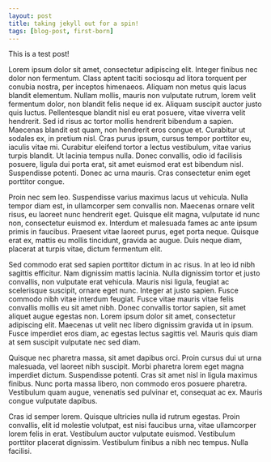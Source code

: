 ```yaml
---
layout: post
title: taking jekyll out for a spin!
tags: [blog-post, first-born]
---
```



This is a test post!

Lorem ipsum dolor sit amet, consectetur adipiscing elit. Integer finibus nec dolor non fermentum. Class aptent taciti sociosqu ad litora torquent per conubia nostra, per inceptos himenaeos. Aliquam non metus quis lacus blandit elementum. Nullam mollis, mauris non vulputate rutrum, lorem velit fermentum dolor, non blandit felis neque id ex. Aliquam suscipit auctor justo quis luctus. Pellentesque blandit nisl eu erat posuere, vitae viverra velit hendrerit. Sed id risus ac tortor mollis hendrerit bibendum a sapien. Maecenas blandit est quam, non hendrerit eros congue et. Curabitur ut sodales ex, in pretium nisl. Cras purus ipsum, cursus tempor porttitor eu, iaculis vitae mi. Curabitur eleifend tortor a lectus vestibulum, vitae varius turpis blandit. Ut lacinia tempus nulla. Donec convallis, odio id facilisis posuere, ligula dui porta erat, sit amet euismod erat est bibendum nisl. Suspendisse potenti. Donec ac urna mauris. Cras consectetur enim eget porttitor congue.

Proin nec sem leo. Suspendisse varius maximus lacus ut vehicula. Nulla tempor diam est, in ullamcorper sem convallis non. Maecenas ornare velit risus, eu laoreet nunc hendrerit eget. Quisque elit magna, vulputate id nunc non, consectetur euismod ex. Interdum et malesuada fames ac ante ipsum primis in faucibus. Praesent vitae laoreet purus, eget porta neque. Quisque erat ex, mattis eu mollis tincidunt, gravida ac augue. Duis neque diam, placerat at turpis vitae, dictum fermentum elit.

Sed commodo erat sed sapien porttitor dictum in ac risus. In at leo id nibh sagittis efficitur. Nam dignissim mattis lacinia. Nulla dignissim tortor et justo convallis, non vulputate erat vehicula. Mauris nisi ligula, feugiat ac scelerisque suscipit, ornare eget nunc. Integer at justo sapien. Fusce commodo nibh vitae interdum feugiat. Fusce vitae mauris vitae felis convallis mollis eu sit amet nibh. Donec convallis tortor sapien, sit amet aliquet augue egestas non. Lorem ipsum dolor sit amet, consectetur adipiscing elit. Maecenas ut velit nec libero dignissim gravida ut in ipsum. Fusce imperdiet eros diam, ac egestas lectus sagittis vel. Mauris quis diam at sem suscipit vulputate nec sed diam.

Quisque nec pharetra massa, sit amet dapibus orci. Proin cursus dui ut urna malesuada, vel laoreet nibh suscipit. Morbi pharetra lorem eget magna imperdiet dictum. Suspendisse potenti. Cras sit amet nisl in ligula maximus finibus. Nunc porta massa libero, non commodo eros posuere pharetra. Vestibulum quam augue, venenatis sed pulvinar et, consequat ac ex. Mauris congue vulputate dapibus.

Cras id semper lorem. Quisque ultricies nulla id rutrum egestas. Proin convallis, elit id molestie volutpat, est nisi faucibus urna, vitae ullamcorper lorem felis in erat. Vestibulum auctor vulputate euismod. Vestibulum porttitor placerat dignissim. Vestibulum finibus a nibh nec tempus. Nulla facilisi.
